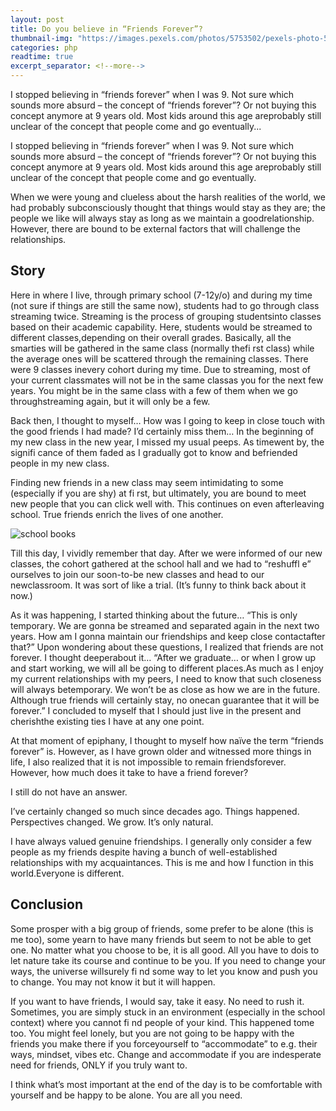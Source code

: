 ```yaml
---
layout: post
title: Do you believe in “Friends Forever”?
thumbnail-img: "https://images.pexels.com/photos/5753502/pexels-photo-5753502.jpeg?auto=compress&cs=tinysrgb&w=1260&h=750&dpr=2"
categories: php
readtime: true
excerpt_separator: <!--more-->
---
```


I stopped believing in “friends forever” when I was 9. Not sure which sounds more absurd – the concept of “friends forever”? Or not buying this concept anymore at 9 years old. Most kids around this age areprobably still unclear of the concept that people come and go eventually...
<!--more-->

I stopped believing in “friends forever” when I was 9. Not sure which sounds more absurd – the concept of “friends forever”? Or not buying this concept anymore at 9 years old. Most kids around this age areprobably still unclear of the concept that people come and go eventually.

When we were young and clueless about the harsh realities of the world, we had probably subconsciously thought that things would stay as they are; the people we like will always stay as long as we maintain a goodrelationship. However, there are bound to be external factors that will challenge the relationships.

## Story

Here in where I live, through primary school (7-12y/o) and during my time (not sure if things are still the same now), students had to go through class streaming twice. Streaming is the process of grouping studentsinto classes based on their academic capability. Here, students would be streamed to different classes,depending on their overall grades. Basically, all the smarties will be gathered in the same class (normally thefi rst class) while the average ones will be scattered through the remaining classes. There were 9 classes inevery cohort during my time. Due to streaming, most of your current classmates will not be in the same classas you for the next few years. You might be in the same class with a few of them when we go throughstreaming again, but it will only be a few.

Back then, I thought to myself… How was I going to keep in close touch with the good friends I had made? I’d certainly miss them… In the beginning of my new class in the new year, I missed my usual peeps. As timewent by, the signifi cance of them faded as I gradually got to know and befriended people in my new class.

Finding new friends in a new class may seem intimidating to some (especially if you are shy) at fi rst, but ultimately, you are bound to meet new people that you can click well with. This continues on even afterleaving school. True friends enrich the lives of one another.

![school books](https://images.pexels.com/photos/1370296/pexels-photo-1370296.jpeg?auto=compress&cs=tinysrgb&w=1260&h=750&dpr=2)

Till this day, I vividly remember that day. After we were informed of our new classes, the cohort gathered at the school hall and we had to “reshuffl e” ourselves to join our soon-to-be new classes and head to our newclassroom. It was sort of like a trial. (It’s funny to think back about it now.)

As it was happening, I started thinking about the future… “This is only temporary. We are gonna be streamed and separated again in the next two years. How am I gonna maintain our friendships and keep close contactafter that?” Upon wondering about these questions, I realized that friends are not forever. I thought deeperabout it… “After we graduate… or when I grow up and start working, we will all be going to different places.As much as I enjoy my current relationships with my peers, I need to know that such closeness will always betemporary. We won’t be as close as how we are in the future. Although true friends will certainly stay, no onecan guarantee that it will be forever.” I concluded to myself that I should just live in the present and cherishthe existing ties I have at any one point.

At that moment of epiphany, I thought to myself how naïve the term “friends forever” is. However, as I have grown older and witnessed more things in life, I also realized that it is not impossible to remain friendsforever. However, how much does it take to have a friend forever?

I still do not have an answer.

I’ve certainly changed so much since decades ago. Things happened. Perspectives changed. We grow. It’s only natural.

I have always valued genuine friendships. I generally only consider a few people as my friends despite having a bunch of well-established relationships with my acquaintances. This is me and how I function in this world.Everyone is different.

## Conclusion

Some prosper with a big group of friends, some prefer to be alone (this is me too), some yearn to have many friends but seem to not be able to get one. No matter what you choose to be, it is all good. All you have to dois to let nature take its course and continue to be you. If you need to change your ways, the universe willsurely fi nd some way to let you know and push you to change. You may not know it but it will happen.

If you want to have friends, I would say, take it easy. No need to rush it. Sometimes, you are simply stuck in an environment (especially in the school context) where you cannot fi nd people of your kind. This happened tome too. You might feel lonely, but you are not going to be happy with the friends you make there if you forceyourself to “accommodate” to e.g. their ways, mindset, vibes etc. Change and accommodate if you are indesperate need for friends, ONLY if you truly want to.

I think what’s most important at the end of the day is to be comfortable with yourself and be happy to be alone. You are all you need.
